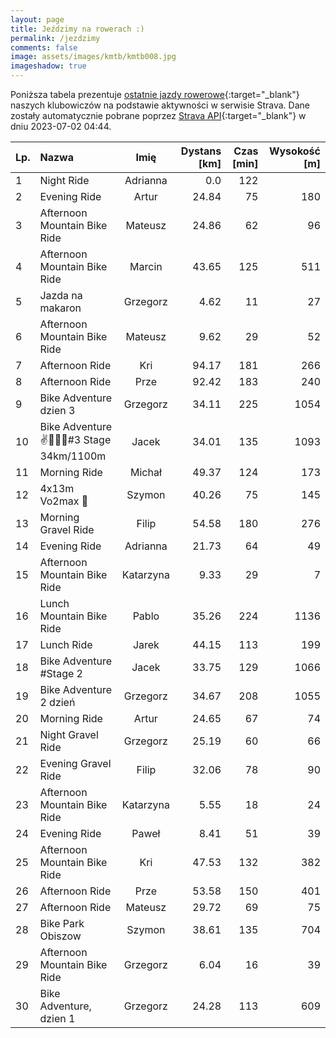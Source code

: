 ```yaml
---
layout: page
title: Jeździmy na rowerach :)
permalink: /jezdzimy
comments: false
image: assets/images/kmtb/kmtb008.jpg
imageshadow: true
---
```


Poniższa tabela prezentuje [ostatnie jazdy rowerowe](https://www.strava.com/clubs/336381){:target="_blank"} naszych klubowiczów na podstawie aktywności w serwisie Strava. Dane zostały automatycznie pobrane poprzez [Strava API](https://developers.strava.com/docs/reference/#api-Clubs-getClubActivitiesById){:target="_blank"} w dniu 2023-07-02 04:44.

Lp. | Nazwa | Imię | Dystans [km] | Czas [min] | Wysokość [m]
:--- | :--- | :---: | ---: | ---: | ---:
1|Night Ride|Adrianna|0.0|122|
2|Evening Ride|Artur|24.84|75|180
3|Afternoon Mountain Bike Ride|Mateusz|24.86|62|96
4|Afternoon Mountain Bike Ride|Marcin|43.65|125|511
5|Jazda na makaron |Grzegorz|4.62|11|27
6|Afternoon Mountain Bike Ride|Mateusz|9.62|29|52
7|Afternoon Ride|Kri|94.17|181|266
8|Afternoon Ride|Prze|92.42|183|240
9|Bike Adventure dzien 3|Grzegorz|34.11|225|1054
10|Bike Adventure ✌️🦵🚴‍♂️#3 Stage 34km/1100m |Jacek|34.01|135|1093
11|Morning Ride|Michał|49.37|124|173
12|4x13m Vo2max 🤢|Szymon|40.26|75|145
13|Morning Gravel Ride|Filip|54.58|180|276
14|Evening Ride|Adrianna|21.73|64|49
15|Afternoon Mountain Bike Ride|Katarzyna|9.33|29|7
16|Lunch Mountain Bike Ride|Pablo|35.26|224|1136
17|Lunch Ride|Jarek|44.15|113|199
18|Bike Adventure #Stage 2|Jacek|33.75|129|1066
19|Bike Adventure 2 dzień|Grzegorz|34.67|208|1055
20|Morning Ride|Artur|24.65|67|74
21|Night Gravel Ride|Grzegorz|25.19|60|66
22|Evening Gravel Ride|Filip|32.06|78|90
23|Afternoon Mountain Bike Ride|Katarzyna|5.55|18|24
24|Evening Ride|Paweł|8.41|51|39
25|Afternoon Mountain Bike Ride|Kri|47.53|132|382
26|Afternoon Ride|Prze|53.58|150|401
27|Afternoon Ride|Mateusz|29.72|69|75
28|Bike Park Obiszow|Szymon|38.61|135|704
29|Afternoon Mountain Bike Ride|Grzegorz|6.04|16|39
30|Bike Adventure, dzien 1|Grzegorz|24.28|113|609

